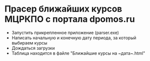 Прасер ближайших курсов МЦРКПО с портала dpomos.ru
=====================
* Запустить прикрепленное приложение (parser.exe)
* Написать начальную и конечную дату периода, за который выбираем курсы
* Дождаться загрузки
* Таблица находится в файле "Ближайшие курсы на ~дата~.html"
